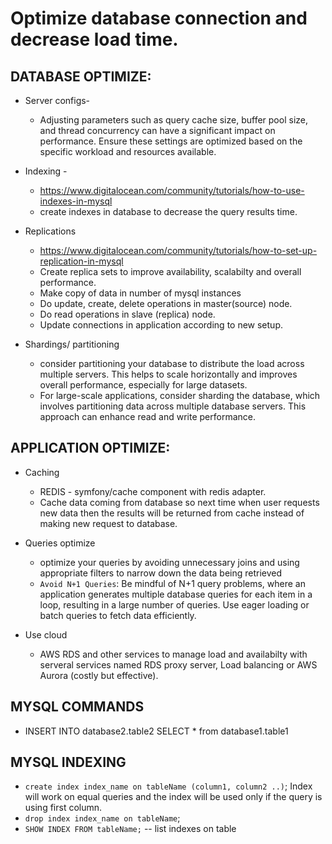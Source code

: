 # Optimize database connection and decrease load time.

## DATABASE OPTIMIZE:
- Server configs-
    - Adjusting parameters such as query cache size, buffer pool size, and thread concurrency can have a significant impact on performance. Ensure these settings are optimized based on the specific workload and resources available.

- Indexing - 
    - https://www.digitalocean.com/community/tutorials/how-to-use-indexes-in-mysql
    - create indexes in database to decrease the query results time.

- Replications 
    - https://www.digitalocean.com/community/tutorials/how-to-set-up-replication-in-mysql
    - Create replica sets to improve availability, scalabilty and overall performance.
    - Make copy of data in number of mysql instances
    - Do update, create, delete operations in master(source) node.
    - Do read operations in slave (replica) node.
    - Update connections in application according to new setup.

- Shardings/ partitioning
    - consider partitioning your database to distribute the load across multiple servers. This helps to scale horizontally and improves overall performance, especially for large datasets.
    - For large-scale applications, consider sharding the database, which involves partitioning data across multiple database servers. This approach can enhance read and write performance.

## APPLICATION OPTIMIZE:
- Caching
    - REDIS - symfony/cache component with redis adapter.
    - Cache data coming from database so next time when user requests new data then the results will be returned from cache instead of making new request to database.

- Queries optimize
    - optimize your queries by avoiding unnecessary joins and using appropriate filters to narrow down the data being retrieved
    - `Avoid N+1 Queries`: Be mindful of N+1 query problems, where an application generates multiple database queries for each item in a loop, resulting in a large number of queries. Use eager loading or batch queries to fetch data efficiently.

- Use cloud
    - AWS RDS and other services to manage load and availabilty with serveral services named RDS proxy server, Load balancing or AWS Aurora (costly but effective).

## MYSQL COMMANDS
- INSERT INTO database2.table2 SELECT * from database1.table1


## MYSQL INDEXING 
- `create index index_name on tableName (column1, column2 ..)`;
    Index will work on equal queries and the index will be used only if the query is using first column.
- `drop index index_name on tableName`;
- `SHOW INDEX FROM tableName;` -- list indexes on table